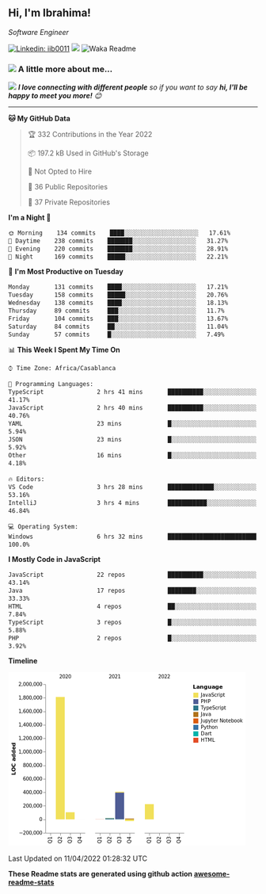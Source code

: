 <h2>Hi, I'm Ibrahima! </h2>
<p><em>Software Engineer 
</em></p>


[![Linkedin: iib0011](https://img.shields.io/badge/-iib0011-blue?style=flat-square&logo=Linkedin&logoColor=white&link=https://www.linkedin.com/in/iib0011/)](https://www.linkedin.com/in/iib0011/)
![](https://visitor-badge.glitch.me/badge?page_id=iib0011)
![Waka Readme](https://github.com/iib0011/iib0011/workflows/Waka%20Readme/badge.svg)


### <img src="https://media.giphy.com/media/VgCDAzcKvsR6OM0uWg/giphy.gif" width="50"> A little more about me...  


<img src="https://media.giphy.com/media/LnQjpWaON8nhr21vNW/giphy.gif" width="60"> <em><b>I love connecting with different people</b> so if you want to say <b>hi, I'll be happy to meet you more!</b> 😊</em>

---
<!--START_SECTION:waka-->
**🐱 My GitHub Data** 

> 🏆 332 Contributions in the Year 2022
 > 
> 📦 197.2 kB Used in GitHub's Storage 
 > 
> 🚫 Not Opted to Hire
 > 
> 📜 36 Public Repositories 
 > 
> 🔑 37 Private Repositories  
 > 
**I'm a Night 🦉** 

```text
🌞 Morning    134 commits    ████░░░░░░░░░░░░░░░░░░░░░   17.61% 
🌆 Daytime    238 commits    ███████░░░░░░░░░░░░░░░░░░   31.27% 
🌃 Evening    220 commits    ███████░░░░░░░░░░░░░░░░░░   28.91% 
🌙 Night      169 commits    █████░░░░░░░░░░░░░░░░░░░░   22.21%

```
📅 **I'm Most Productive on Tuesday** 

```text
Monday       131 commits    ████░░░░░░░░░░░░░░░░░░░░░   17.21% 
Tuesday      158 commits    █████░░░░░░░░░░░░░░░░░░░░   20.76% 
Wednesday    138 commits    ████░░░░░░░░░░░░░░░░░░░░░   18.13% 
Thursday     89 commits     ███░░░░░░░░░░░░░░░░░░░░░░   11.7% 
Friday       104 commits    ███░░░░░░░░░░░░░░░░░░░░░░   13.67% 
Saturday     84 commits     ██░░░░░░░░░░░░░░░░░░░░░░░   11.04% 
Sunday       57 commits     █░░░░░░░░░░░░░░░░░░░░░░░░   7.49%

```


📊 **This Week I Spent My Time On** 

```text
⌚︎ Time Zone: Africa/Casablanca

💬 Programming Languages: 
TypeScript               2 hrs 41 mins       ██████████░░░░░░░░░░░░░░░   41.17% 
JavaScript               2 hrs 40 mins       ██████████░░░░░░░░░░░░░░░   40.76% 
YAML                     23 mins             █░░░░░░░░░░░░░░░░░░░░░░░░   5.94% 
JSON                     23 mins             █░░░░░░░░░░░░░░░░░░░░░░░░   5.92% 
Other                    16 mins             █░░░░░░░░░░░░░░░░░░░░░░░░   4.18%

🔥 Editors: 
VS Code                  3 hrs 28 mins       █████████████░░░░░░░░░░░░   53.16% 
IntelliJ                 3 hrs 4 mins        ███████████░░░░░░░░░░░░░░   46.84%

💻 Operating System: 
Windows                  6 hrs 32 mins       █████████████████████████   100.0%

```

**I Mostly Code in JavaScript** 

```text
JavaScript               22 repos            ██████████░░░░░░░░░░░░░░░   43.14% 
Java                     17 repos            ████████░░░░░░░░░░░░░░░░░   33.33% 
HTML                     4 repos             ██░░░░░░░░░░░░░░░░░░░░░░░   7.84% 
TypeScript               3 repos             █░░░░░░░░░░░░░░░░░░░░░░░░   5.88% 
PHP                      2 repos             █░░░░░░░░░░░░░░░░░░░░░░░░   3.92%

```


**Timeline**

![Chart not found](https://raw.githubusercontent.com/iib0011/iib0011/master/charts/bar_graph.png) 


 Last Updated on 11/04/2022 01:28:32 UTC
<!--END_SECTION:waka-->

**These Readme stats are generated using github action [awesome-readme-stats](https://github.com/iib0011/waka-readme-stats)**
